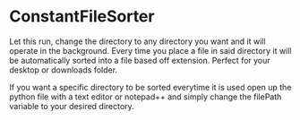 # ConstantFileSorter
Let this run, change the directory to any directory you want and it will operate in the background. Every time you place a file in said directory it will be automatically sorted into a file based off extension. Perfect for your desktop or downloads folder.

If you want a specific directory to be sorted everytime it is used open up the python file with a text editor or notepad++ and simply change the filePath variable to your desired directory.
